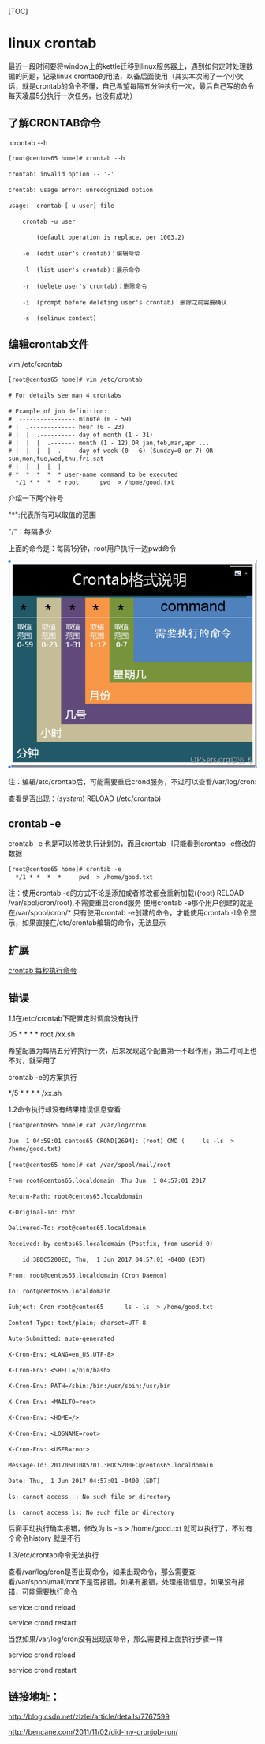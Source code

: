 [TOC]

# linux  crontab

​	最近一段时间要将window上的kettle迁移到linux服务器上，遇到如何定时处理数据的问题，记录linux crontab的用法，以备后面使用（其实本次闹了一个小笑话，就是crontab的命令不懂，自己希望每隔五分钟执行一次，最后自己写的命令每天凌晨5分执行一次任务，也没有成功） 



## 了解CRONTAB命令 

​	crontab --h

```
[root@centos65 home]# crontab --h

crontab: invalid option -- '-'

crontab: usage error: unrecognized option

usage:	crontab [-u user] file

	crontab -u user

		(default operation is replace, per 1003.2)

	-e	(edit user's crontab)：编辑命令

	-l	(list user's crontab)：展示命令

	-r	(delete user's crontab)：删除命令

	-i	(prompt before deleting user's crontab)：删除之前需要确认

	-s	(selinux context)

```



## 编辑crontab文件

vim /etc/crontab 

```
[root@centos65 home]# vim /etc/crontab

# For details see man 4 crontabs

# Example of job definition:
# .---------------- minute (0 - 59)
# |  .------------- hour (0 - 23)
# |  |  .---------- day of month (1 - 31)
# |  |  |  .------- month (1 - 12) OR jan,feb,mar,apr ...
# |  |  |  |  .---- day of week (0 - 6) (Sunday=0 or 7) OR sun,mon,tue,wed,thu,fri,sat
# |  |  |  |  |
# *  *  *  *  * user-name command to be executed
  */1 * *  *  * root      pwd  > /home/good.txt
```

介绍一下两个符号

"*":代表所有可以取值的范围

"/"：每隔多少

上面的命令是：每隔1分钟，root用户执行一边pwd命令

![_](../img_src/0-20180726-5-linux.png)

注：编辑/etc/crontab后，可能需要重启crond服务，不过可以查看/var/log/cron:

查看是否出现：(*system*) RELOAD (/etc/crontab)



## crontab -e

crontab -e 也是可以修改执行计划的，而且crontab -l只能看到crontab -e修改的数据

```
[root@centos65 home]# crontab -e
  */1 * *  *  *     pwd  > /home/good.txt
```

注：使用crontab -e的方式不论是添加或者修改都会重新加载((root) RELOAD /var/sppl/cron/root),不需要重启crond服务
    使用crontab -e那个用户创建的就是在/var/spool/cron/*
    只有使用crontab -e创建的命令，才能使用crontab -l命令显示，如果直接在/etc/crontab编辑的命令，无法显示



## 扩展

[crontab 每秒执行命令](../20180811/linux_crontab_每秒钟执行.md)





## 错误

1.1在/etc/crontab下配置定时调度没有执行

05 * * * * root /xx.sh

希望配置为每隔五分钟执行一次，后来发现这个配置第一不起作用，第二时间上也不对，就采用了

crontab -e的方案执行

*/5 * * * * /xx.sh

1.2命令执行却没有结果错误信息查看

```
[root@centos65 home]# cat /var/log/cron

Jun  1 04:59:01 centos65 CROND[2694]: (root) CMD (     ls -ls  > /home/good.txt)

[root@centos65 home]# cat /var/spool/mail/root 

From root@centos65.localdomain  Thu Jun  1 04:57:01 2017

Return-Path: root@centos65.localdomain

X-Original-To: root

Delivered-To: root@centos65.localdomain

Received: by centos65.localdomain (Postfix, from userid 0)

	id 3BDC5200EC; Thu,  1 Jun 2017 04:57:01 -0400 (EDT)

From: root@centos65.localdomain (Cron Daemon)

To: root@centos65.localdomain

Subject: Cron root@centos65      ls - ls  > /home/good.txt

Content-Type: text/plain; charset=UTF-8

Auto-Submitted: auto-generated

X-Cron-Env: <LANG=en_US.UTF-8>

X-Cron-Env: <SHELL=/bin/bash>

X-Cron-Env: PATH=/sbin:/bin:/usr/sbin:/usr/bin

X-Cron-Env: <MAILTO=root>

X-Cron-Env: <HOME=/>

X-Cron-Env: <LOGNAME=root>

X-Cron-Env: <USER=root>

Message-Id: 20170601085701.3BDC5200EC@centos65.localdomain

Date: Thu,  1 Jun 2017 04:57:01 -0400 (EDT)

ls: cannot access -: No such file or directory

ls: cannot access ls: No such file or directory

```

后面手动执行确实报错，修改为 ls -ls > /home/good.txt 就可以执行了，不过有个命令history 就是不行



1.3/etc/crontab命令无法执行

查看/var/log/cron是否出现命令，如果出现命令，那么需要查看/var/spool/mail/root下是否报错，如果有报错，处理报错信息，如果没有报错，可能需要执行命令

service crond reload

service crond restart

当然如果/var/log/cron没有出现该命令，那么需要和上面执行步骤一样

service crond reload

service crond restart

## 链接地址：

<http://blog.csdn.net/zlzlei/article/details/7767599>

http://bencane.com/2011/11/02/did-my-cronjob-run/